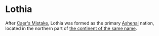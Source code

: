 # Lothia

<meta property="og:description" content="After Caer's Mistake, Lothia was formed as the primary Ashenal nation, located in the northern part of the continent of the same name.">

After [Caer's Mistake](../../history/cataclysms/caers-mistake.md), Lothia was formed as the primary [Ashenal](../../inhabitants/anthropoids/ashenal.md) nation, located in the northern part of [the continent of the same name](../../geography/continents/lothia.md).